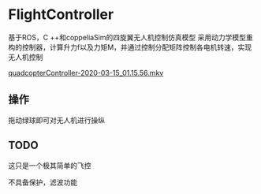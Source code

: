 # FlightController

基于ROS，C ++和coppeliaSim的四旋翼无人机控制仿真模型
采用动力学模型重构的控制器，计算升力f以及力矩M，并通过控制分配矩阵控制各电机转速，实现无人机控制

 [quadcopterController-2020-03-15_01.15.56.mkv](./videos/quadcopterController-2020-03-15_01.15.56.mkv) 



## 操作

拖动绿球即可对无人机进行操纵



## TODO

这只是一个极其简单的飞控

不具备保护，滤波功能
